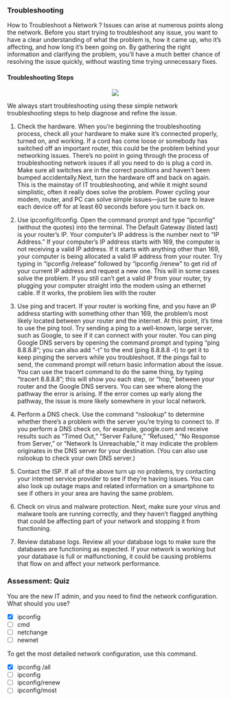### Troubleshooting

How to Troubleshoot a Network ?
Issues can arise at numerous points along the network. Before you start trying to troubleshoot any issue, you want to have a clear understanding of what the problem is, how it came up, who it’s affecting, and how long it’s been going on. By gathering the right information and clarifying the problem, you’ll have a much better chance of resolving the issue quickly, without wasting time trying unnecessary fixes.

#### Troubleshooting Steps

 <p align="center">   
 <img src="https://i.imgur.com/RmvbbDz.jpg"/>
 </p>

We always start troubleshooting using these simple network troubleshooting steps to help diagnose and refine the issue.

1. Check the hardware. When you’re beginning the troubleshooting process, check all your hardware to make sure it’s connected properly, turned on, and working. If a cord has come loose or somebody has switched off an important router, this could be the problem behind your networking issues. There’s no point in going through the process of troubleshooting network issues if all you need to do is plug a cord in. Make sure all switches are in the correct positions and haven’t been bumped accidentally.Next, turn the hardware off and back on again. This is the mainstay of IT troubleshooting, and while it might sound simplistic, often it really does solve the problem. Power cycling your modem, router, and PC can solve simple issues—just be sure to leave each device off for at least 60 seconds before you turn it back on.

2. Use ipconfig/ifconfig. Open the command prompt and type “ipconfig” (without the quotes) into the terminal. The Default Gateway (listed last) is your router’s IP. Your computer’s IP address is the number next to “IP Address.” If your computer’s IP address starts with 169, the computer is not receiving a valid IP address. If it starts with anything other than 169, your computer is being allocated a valid IP address from your router.
Try typing in “ipconfig /release” followed by “ipconfig /renew” to get rid of your current IP address and request a new one. This will in some cases solve the problem. If you still can’t get a valid IP from your router, try plugging your computer straight into the modem using an ethernet cable. If it works, the problem lies with the router

3. Use ping and tracert. If your router is working fine, and you have an IP address starting with something other than 169, the problem’s most likely located between your router and the internet. At this point, it’s time to use the ping tool. Try sending a ping to a well-known, large server, such as Google, to see if it can connect with your router. You can ping Google DNS servers by opening the command prompt and typing “ping 8.8.8.8”; you can also add “-t” to the end (ping 8.8.8.8 -t) to get it to keep pinging the servers while you troubleshoot. If the pings fail to send, the command prompt will return basic information about the issue.
You can use the tracert command to do the same thing, by typing “tracert 8.8.8.8”; this will show you each step, or “hop,” between your router and the Google DNS servers. You can see where along the pathway the error is arising. If the error comes up early along the pathway, the issue is more likely somewhere in your local network.

4. Perform a DNS check. Use the command “nslookup” to determine whether there’s a problem with the server you’re trying to connect to. If you perform a DNS check on, for example, google.com and receive results such as “Timed Out,” “Server Failure,” “Refused,” “No Response from Server,” or “Network Is Unreachable,” it may indicate the problem originates in the DNS server for your destination. (You can also use nslookup to check your own DNS server.)

5. Contact the ISP. If all of the above turn up no problems, try contacting your internet service provider to see if they’re having issues. You can also look up outage maps and related information on a smartphone to see if others in your area are having the same problem.

6. Check on virus and malware protection. Next, make sure your virus and malware tools are running correctly, and they haven’t flagged anything that could be affecting part of your network and stopping it from functioning.

7. Review database logs. Review all your database logs to make sure the databases are functioning as expected. If your network is working but your database is full or malfunctioning, it could be causing problems that flow on and affect your network performance.

### Assessment: Quiz

You are the new IT admin, and you need to find the network configuration. What should you use?
- [x] ipconfig
- [ ] cmd
- [ ] netchange
- [ ] newnet

To get the most detailed network configuration, use this command.
- [x] ipconfig /all
- [ ] ipconfig
- [ ] ipconfig/renew
- [ ] ipconfig/most
